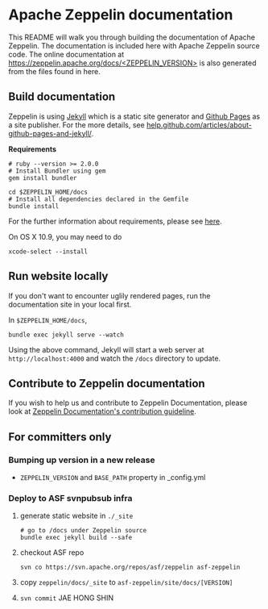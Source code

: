 # Apache Zeppelin documentation

This README will walk you through building the documentation of Apache Zeppelin. The documentation is included here with Apache Zeppelin source code. The online documentation at [https://zeppelin.apache.org/docs/<ZEPPELIN_VERSION>](https://zeppelin.apache.org/docs/latest/) is also generated from the files found in here.

## Build documentation
Zeppelin is using [Jekyll](https://jekyllrb.com/) which is a static site generator and [Github Pages](https://pages.github.com/) as a site publisher. For the more details, see [help.github.com/articles/about-github-pages-and-jekyll/](https://help.github.com/articles/about-github-pages-and-jekyll/).

**Requirements**

```
# ruby --version >= 2.0.0
# Install Bundler using gem
gem install bundler

cd $ZEPPELIN_HOME/docs
# Install all dependencies declared in the Gemfile
bundle install
```

For the further information about requirements, please see [here](https://help.github.com/articles/setting-up-your-github-pages-site-locally-with-jekyll/#requirements).

On OS X 10.9, you may need to do

```
xcode-select --install
```

## Run website locally
If you don't want to encounter uglily rendered pages, run the documentation site in your local first.

In `$ZEPPELIN_HOME/docs`,

```
bundle exec jekyll serve --watch
```

Using the above command, Jekyll will start a web server at `http://localhost:4000` and watch the `/docs` directory to update.



## Contribute to Zeppelin documentation
If you wish to help us and contribute to Zeppelin Documentation, please look at [Zeppelin Documentation's contribution guideline](https://zeppelin.apache.org/contribution/contributions.html).


## For committers only
### Bumping up version in a new release

   * `ZEPPELIN_VERSION` and `BASE_PATH` property in _config.yml

### Deploy to ASF svnpubsub infra
 1. generate static website in `./_site`

    ```
    # go to /docs under Zeppelin source
    bundle exec jekyll build --safe
    ```

 2. checkout ASF repo
    ```
    svn co https://svn.apache.org/repos/asf/zeppelin asf-zeppelin
    ```
 3. copy `zeppelin/docs/_site` to `asf-zeppelin/site/docs/[VERSION]`
 4. ```svn commit```
JAE HONG SHIN
